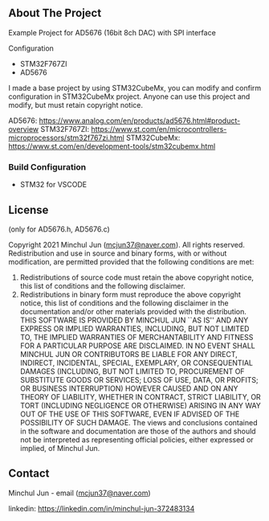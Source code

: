 <!-- ABOUT THE PROJECT -->
## About The Project
Example Project for AD5676 (16bit 8ch DAC) with SPI interface

Configuration
- STM32F767ZI
- AD5676

I made a base project by using STM32CubeMx, you can modify and confirm configuration in STM32CubeMx project.
Anyone can use this project and modify, but must retain copyright notice.

AD5676: https://www.analog.com/en/products/ad5676.html#product-overview
STM32F767ZI: https://www.st.com/en/microcontrollers-microprocessors/stm32f767zi.html
STM32CubeMx: https://www.st.com/en/development-tools/stm32cubemx.html

<!-- BUILD CONFIGURATION -->
### Build Configuration

* STM32 for VSCODE

<!-- LICENSE -->
## License
(only for AD5676.h, AD5676.c)

Copyright 2021 Minchul Jun (mcjun37@naver.com).  All rights reserved.
Redistribution and use in source and binary forms, with or without
modification, are permitted provided that the following conditions are met:
  1. Redistributions of source code must retain the above copyright notice,
     this list of conditions and the following disclaimer.
  2. Redistributions in binary form must reproduce the above copyright
     notice, this list of conditions and the following disclaimer in the
     documentation and/or other materials provided with the distribution.
THIS SOFTWARE IS PROVIDED BY MINCHUL JUN ``AS IS'' AND ANY EXPRESS OR IMPLIED
WARRANTIES, INCLUDING, BUT NOT LIMITED TO, THE IMPLIED WARRANTIES OF
MERCHANTABILITY AND FITNESS FOR A PARTICULAR PURPOSE ARE DISCLAIMED. IN NO
EVENT SHALL MINCHUL JUN OR CONTRIBUTORS BE LIABLE FOR ANY DIRECT, INDIRECT,
INCIDENTAL, SPECIAL, EXEMPLARY, OR CONSEQUENTIAL DAMAGES (INCLUDING, BUT
NOT LIMITED TO, PROCUREMENT OF SUBSTITUTE GOODS OR SERVICES; LOSS OF USE,
DATA, OR PROFITS; OR BUSINESS INTERRUPTION) HOWEVER CAUSED AND ON ANY
THEORY OF LIABILITY, WHETHER IN CONTRACT, STRICT LIABILITY, OR TORT
(INCLUDING NEGLIGENCE OR OTHERWISE) ARISING IN ANY WAY OUT OF THE USE OF
THIS SOFTWARE, EVEN IF ADVISED OF THE POSSIBILITY OF SUCH DAMAGE.
The views and conclusions contained in the software and documentation are
those of the authors and should not be interpreted as representing official
policies, either expressed or implied, of Minchul Jun.

<!-- CONTACT -->
## Contact

Minchul Jun - email (mcjun37@naver.com)

linkedin: https://linkedin.com/in/minchul-jun-372483134
